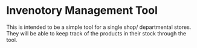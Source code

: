# Invenotory Management Tool

This is intended to be a simple tool for a single shop/ departmental stores.
They will be able to keep track of the products in their stock through the tool. 
